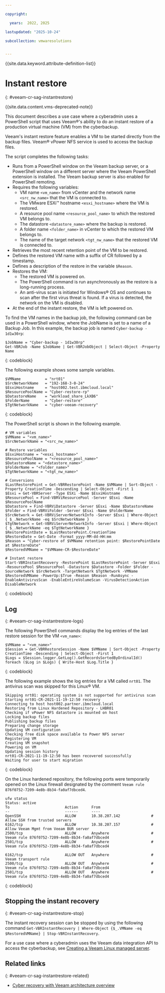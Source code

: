 ```yaml
---

copyright:

  years:  2022, 2025

lastupdated: "2025-10-24"

subcollection: vmwaresolutions


---
```


{{site.data.keyword.attribute-definition-list}}

# Instant restore
{: #veeam-cr-sag-instantrestore}

{{site.data.content.vms-deprecated-note}}

This document describes a use case where a cyberadmin uses a PowerShell script that uses Veeam®'s ability to do an instant restore of a production virtual machine (VM) from the cyberbackup.

Veeam's instant restore feature enables a VM to be started directly from the backup files. Veeam® vPower NFS service is used to access the backup files.

The script completes the following tasks:

* Runs from a PowerShell window on the Veeam backup server, or a PowerShell window on a different server where the Veeam PowerShell extension is installed. The Veeam backup server is also enabled for PowerShell remoting.
* Requires the following variables:
   * VM name `<vm_name>` from vCenter and the network name `<src_nw_name>` that the VM is connected to.
   * The VMware ESXi™ hostname `<esxi_hostname>` where the VM is restored.
   * A resource pool name `<resource_pool_name>` to which the restored VM belongs to.
   * The datastore `<datastore_name>` where the backup is restored.
   * A folder name `<folder_name>` in vCenter to which the restored VM belongs to.
   * The name of the target network `<tgt_nw_name>` that the restored VM is connected to.
* Retrieves the most recent retention point of the VM to be restored.
* Defines the restored VM name with a suffix of CR followed by a timestamp.
* Defines a description of the restore in the variable `$Reason`.
* Restores the VM:
   * The restored VM is powered on.
   * The PowerShell command is run asynchronously as the restore is a long-running process.
   * An anti-virus scan is initiated for Windows® OS and continues to scan after the first virus threat is found. If a virus is detected, the network on the VM is disabled.
* At the end of the instant restore, the VM is left powered on.

To find the VM names in the backup job, the following command can be used in a PowerShell window, where the JobName is set to a name of a Backup Job. In this example, the backup job is named `Cyber-backup - 1d1w30rp`:

```text
$JobName = "Cyber-backup - 1d1w30rp"
Get-VBRJob -Name $JobName | Get-VBRJobObject | Select-Object -Property Name
```
{: codeblock}

The following example shows some sample variables.

```text
$VMName           = "nrt01"
$SrcNetworkName   = "192-168-3-0-24"
$EsxiHostname     = "host002.test.ibmcloud.local"
$ResourcePoolName = "Cyber-restore-rp"
$DatastoreName    = "workload_share_LkXB6"
$FolderName       = "Cyber-restore"
$TgtNetworkName   = "cyber-veeam-recovery"
```
{: codeblock}

The PowerShell script is shown in the following example.

```text
# VM variables
$VMName = "<vm_name>"
$SrcNetworkName = "<src_nw_name>"

# Restore variables
$EsxiHostname = "<esxi_hostname>"
$ResourcePoolName = "<resource_pool_name>"
$DatastoreName = "<datastore_name>"
$FolderName = "<folder_name>"
$TgtNetworkName = "<tgt_nw_name>"

# Conversions
$LastRestorePoint = Get-VBRRestorePoint -Name $VMName | Sort-Object -Property CreationTime -Descending | Select-Object -First 1
$Esxi = Get-VBRServer -Type ESXi -Name $EsxiHostname
$ResourcePool = Find-VBRViResourcePool -Server $Esxi -Name $ResourcePoolName
$Datastore = Find-VBRViDatastore -Server $Esxi -Name $DatastoreName
$Folder = Find-VBRViFolder -Server $Esxi -Name $FolderName
$SrcNetwork = Get-VBRViServerNetworkInfo -Server $Esxi | Where-Object { $_.NetworkName -eq $SrcNetworkName }
$TgtNetwork = Get-VBRViServerNetworkInfo -Server $Esxi | Where-Object { $_.NetworkName -eq $TgtNetworkName }
$RestorePointDate = $LastRestorePoint.CreationTime
$RestoreDate = Get-Date -Format yyyy-MM-dd-HH:mm
$Reason = "Cyber-restore of $VMName retention point: $RestorePointDate at $RestoreDate"
$RestoredVMName = "$VMName-CR-$RestoreDate"

# Instant restore
Start-VBRInstantRecovery -RestorePoint $LastRestorePoint -Server $Esxi -ResourcePool $ResourcePool -Datastore $Datastore -Folder $Folder -SourceNetwork $SrcNetwork -TargetNetwork $TgtNetwork -VMName $RestoredVMName -PowerUp:$True -Reason $Reason -RunAsync -EnableAntivirusScan -EnableEntireVolumeScan -VirusDetectionAction DisableNetwork
```
{: codeblock}

## Log
{: #veeam-cr-sag-instantrestore-logs}

The following PowerShell commands display the log entries of the last restore session for the VM `<vm_name>`:

```text
$VMName = "<vm_name>"
$Session = Get-VBRRestoreSession -Name $VMName | Sort-Object -Property CreationTime -Descending | Select-Object -First 1
$Logs = $Session.logger.GetLog().GetRecordsSortedByOrdinalId()
foreach ($Log in $Logs) { Write-Host $Log.Title }
```
{: codeblock}

The following example shows the log entries for a VM called `nrt01`. The antivirus scan was skipped for this Linux® VM.

```text
Skipping nrt01: operating system is not supported for antivirus scan
Starting nrt01-CR-2021-11-19-12:50 recovery
Connecting to host host002.partner.ibmcloud.local
Restoring from Linux Hardened Repository - LHBR01
Checking if vPower NFS datastore is mounted on host
Locking backup files
Publishing backup files
Preparing change storage
Updating VM configuration
Checking free disk space available to Power NFS server
Registering VM
Creating VM snapshot
Powering on VM
Updating session history
nrt01-CR-2021-11-19-12:50 has been recovered successfully
Waiting for user to start migration
```
{: codeblock}

On the Linux hardened repository, the following ports were temporarily opened on the Linux firewall designated by the comment `Veeam rule 876f0752-7209-4e8b-8b34-fa0af7dbced4`.

```text
ufw status
Status: active
To                         Action      From
--                         ------      ----
OpenSSH                    ALLOW       10.38.207.142              # Allow SSH from trusted servers
6162/tcp                   ALLOW       10.38.207.157              # Allow Veeam Mgmt from Veeam BUR server
2500/tcp                   ALLOW       Anywhere                   # Veeam rule 876f0752-7209-4e8b-8b34-fa0af7dbced4
2501/tcp                   ALLOW       Anywhere                   # Veeam rule 876f0752-7209-4e8b-8b34-fa0af7dbced4

6162/tcp                   ALLOW OUT   Anywhere                   # Veeam transport rule
2500/tcp                   ALLOW OUT   Anywhere                   # Veeam rule 876f0752-7209-4e8b-8b34-fa0af7dbced4
2501/tcp                   ALLOW OUT   Anywhere                   # Veeam rule 876f0752-7209-4e8b-8b34-fa0af7dbced4
```
{: codeblock}

## Stopping the instant recovery
{: #veeam-cr-sag-instantrestore-stop}

The instant recovery session can be stopped by using the following command `Get-VBRInstantRecovery | Where-Object {$_.VMName -eq $RestoredVMName} | Stop-VBRInstantRecovery`.

For a use case where a cyberadmin uses the Veeam data integration API to access the cyberbackup, see [Creating a Veeam Linux managed server](/docs/vmwaresolutions?topic=vmwaresolutions-veeam-cr-sag-lnxmgdsvr).

## Related links
{: #veeam-cr-sag-instantrestore-related}

* [Cyber recovery with Veeam architecture overview](/docs/vmwaresolutions?topic=vmwaresolutions-veeam-cr-sa-overview)
